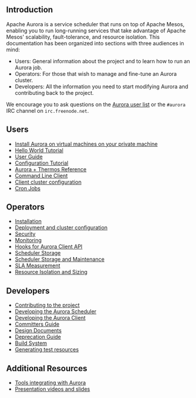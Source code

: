 ## Introduction
Apache Aurora is a service scheduler that runs on top of Apache Mesos, enabling you to run long-running services that take advantage of Apache Mesos' scalability, fault-tolerance, and resource isolation. This documentation has been organized into sections with three audiences in mind:

 * Users: General information about the project and to learn how to run an Aurora job.
 * Operators: For those that wish to manage and fine-tune an Aurora cluster.
 * Developers: All the information you need to start modifying Aurora and contributing back to the project.

We encourage you to ask questions on the [Aurora user list](http://aurora.apache.org/community/) or the `#aurora` IRC channel on `irc.freenode.net`.

## Users
 * [Install Aurora on virtual machines on your private machine](/documentation/0.12.0/vagrant/)
 * [Hello World Tutorial](/documentation/0.12.0/tutorial/)
 * [User Guide](/documentation/0.12.0/user-guide/)
 * [Configuration Tutorial](/documentation/0.12.0/configuration-tutorial/)
 * [Aurora + Thermos Reference](/documentation/0.12.0/configuration-reference/)
 * [Command Line Client](/documentation/0.12.0/client-commands/)
 * [Client cluster configuration](/documentation/0.12.0/client-cluster-configuration/)
 * [Cron Jobs](/documentation/0.12.0/cron-jobs/)

## Operators
 * [Installation](/documentation/0.12.0/installing/)
 * [Deployment and cluster configuration](/documentation/0.12.0/deploying-aurora-scheduler/)
 * [Security](/documentation/0.12.0/security/)
 * [Monitoring](/documentation/0.12.0/monitoring/)
 * [Hooks for Aurora Client API](/documentation/0.12.0/hooks/)
 * [Scheduler Storage](/documentation/0.12.0/storage/)
 * [Scheduler Storage and Maintenance](/documentation/0.12.0/storage-config/)
 * [SLA Measurement](/documentation/0.12.0/sla/)
 * [Resource Isolation and Sizing](/documentation/0.12.0/resources/)

## Developers
 * [Contributing to the project](contributing/)
 * [Developing the Aurora Scheduler](/documentation/0.12.0/developing-aurora-scheduler/)
 * [Developing the Aurora Client](/documentation/0.12.0/developing-aurora-client/)
 * [Committers Guide](/documentation/0.12.0/committers/)
 * [Design Documents](/documentation/0.12.0/design-documents/)
 * [Deprecation Guide](/documentation/0.12.0/thrift-deprecation/)
 * [Build System](/documentation/0.12.0/build-system/)
 * [Generating test resources](/documentation/0.12.0/test-resource-generation/)


## Additional Resources
 * [Tools integrating with Aurora](/documentation/0.12.0/tools/)
 * [Presentation videos and slides](/documentation/0.12.0/presentations/)
